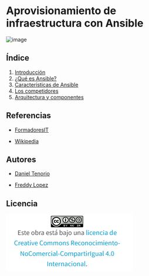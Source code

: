 # Aprovisionamiento de infraestructura con Ansible

![image](/img/)

## Índice

1. [Introducción]()
2. [¿Qué es Ansible?]()
3. [Características de Ansible](/contenidos/caracteristicas.md)
4. [Los competidores](/contenidos/competidores.md)
5. [Arquitectura y componentes](/contenidos/arquitec-componentes.md)

## Referencias
- [FormadoresIT](https://formadoresit.es/que-es-ansible/)

- [Wikipedia](https://es.wikipedia.org/wiki/Ansible_(software))

## Autores

- [Daniel Tenorio](https://github.com/DanielTenorioF)

- [Freddy Lopez](https://github.com/freddy13513)

## Licencia

![image](/img/licencia.PNG)